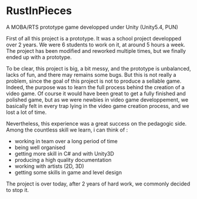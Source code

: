 # RustInPieces
A MOBA/RTS prototype game developped under Unity (Unity5.4, PUN)

First of all this project is a prototype. It was a school project developped over 2 years.
We were 6 students to work on it, at around 5 hours a week.
The project has been modified and reworked multiple times, but we finally ended up with a prototype.

To be clear, this project is big, a bit messy, and the prototype is unbalanced, lacks of fun, and there may remains some bugs.
But this is not really a problem, since the goal of this project is not to produce a sellable game. Indeed, the purpose was to learn the full process behind the creation of a video game.
Of course it would have been great to get a fully finished and polished game, but as we were newbies in video game developpement, we basically felt in every trap lying in the video game creation process, and we lost a lot of time.

Nevertheless, this experience was a great success on the pedagogic side. Among the countless skill we learn, i can think of :
 - working in team over a long period of time
 - being well organised
 - getting more skill in C# and with Unity3D
 - producing a high quality documentation
 - working with artists (2D, 3D)
 - getting some skills in game and level design
 
 
The project is over today, after 2 years of hard work, we commonly decided to stop it.
